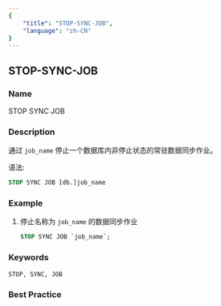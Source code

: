 ```yaml
---
{
    "title": "STOP-SYNC-JOB",
    "language": "zh-CN"
}
---
```


<!--
Licensed to the Apache Software Foundation (ASF) under one
or more contributor license agreements.  See the NOTICE file
distributed with this work for additional information
regarding copyright ownership.  The ASF licenses this file
to you under the Apache License, Version 2.0 (the
"License"); you may not use this file except in compliance
with the License.  You may obtain a copy of the License at

  http://www.apache.org/licenses/LICENSE-2.0

Unless required by applicable law or agreed to in writing,
software distributed under the License is distributed on an
"AS IS" BASIS, WITHOUT WARRANTIES OR CONDITIONS OF ANY
KIND, either express or implied.  See the License for the
specific language governing permissions and limitations
under the License.
-->

## STOP-SYNC-JOB

### Name

STOP SYNC JOB

### Description

通过 `job_name` 停止一个数据库内非停止状态的常驻数据同步作业。

语法:

```sql
STOP SYNC JOB [db.]job_name
```

### Example

1. 停止名称为 `job_name` 的数据同步作业

	```sql
	STOP SYNC JOB `job_name`;
	```

### Keywords

    STOP, SYNC, JOB

### Best Practice

